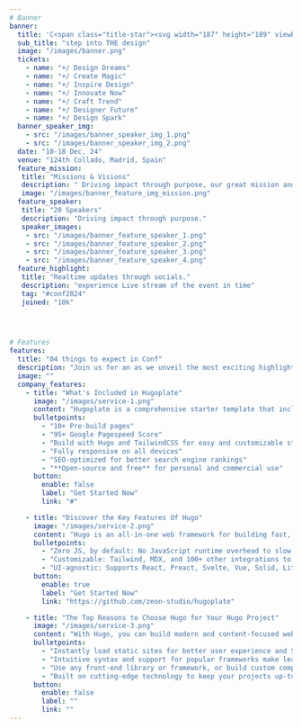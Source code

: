 ```yaml
---
# Banner
banner:
  title: 'C<span class="title-star"><svg width="187" height="189" viewBox="0 0 187 189" fill="none" xmlns="http://www.w3.org/2000/svg"><path d="M71.0391 189L75.1406 125.508L21.9844 161.109L0 122.391L57.2578 94.5L0 66.6094L21.9844 27.8906L75.1406 63.4922L71.0391 0H115.172L110.906 63.4922L164.062 27.8906L186.047 66.6094L128.953 94.5L186.047 122.391L164.062 161.109L110.906 125.508L115.172 189H71.0391Z" fill="#FD5E09"/></svg></span>NF-2024'
  sub_title: "step into THE design"
  image: "/images/banner.png"     
  tickets: 
    - name: "+/ Design Dreams"
    - name: "+/ Create Magic"
    - name: "+/ Inspire Design"
    - name: "+/ Innovate Now"
    - name: "+/ Craft Trend"
    - name: "+/ Designer Future"
    - name: "+/ Design Spark"
  banner_speaker_img:
    - src: "/images/banner_speaker_img_1.png"
    - src: "/images/banner_speaker_img_2.png"
  date: "10-18 Dec, 24"
  venue: "124th Collado, Madrid, Spain"
  feature_mission:
   title: "Missions & Visions"
   description: " Driving impact through purpose, our great mission and vision define the long road for the meaningful growth and innovation."
   image: "/images/banner_feature_img_mission.png"
  feature_speaker:
   title: "20 Speakers"
   description: "Driving impact through purpose."
   speaker_images:
    - src: "/images/banner_feature_speaker_1.png"
    - src: "/images/banner_feature_speaker_2.png"
    - src: "/images/banner_feature_speaker_3.png"
    - src: "/images/banner_feature_speaker_4.png"
  feature_highlight:
   title: "Realtime updates through socials."
   description: "experience Live stream of the event in time"
   tag: "#conf2024"
   joined: "10k"


  

# Features
features:
  title: "04 things to expect in Conf"
  description: "Join us for an as we unveil the most exciting highlights at our upcoming designer event."
  image: ""
  company_features:
    - title: "What's Included in Hugoplate"
      image: "/images/service-1.png"
      content: "Hugoplate is a comprehensive starter template that includes everything you need to get started with your Hugo project. What's Included in Hugoplate"
      bulletpoints:
        - "10+ Pre-build pages"
        - "95+ Google Pagespeed Score"
        - "Build with Hugo and TailwindCSS for easy and customizable styling"
        - "Fully responsive on all devices"
        - "SEO-optimized for better search engine rankings"
        - "**Open-source and free** for personal and commercial use"
      button:
        enable: false
        label: "Get Started Now"
        link: "#"

    - title: "Discover the Key Features Of Hugo"
      image: "/images/service-2.png"
      content: "Hugo is an all-in-one web framework for building fast, content-focused websites. It offers a range of exciting features for developers and website creators. Some of the key features are:"
      bulletpoints:
        - "Zero JS, by default: No JavaScript runtime overhead to slow you down."
        - "Customizable: Tailwind, MDX, and 100+ other integrations to choose from."
        - "UI-agnostic: Supports React, Preact, Svelte, Vue, Solid, Lit and more."
      button:
        enable: true
        label: "Get Started Now"
        link: "https://github.com/zeon-studio/hugoplate"

    - title: "The Top Reasons to Choose Hugo for Your Hugo Project"
      image: "/images/service-3.png"
      content: "With Hugo, you can build modern and content-focused websites without sacrificing performance or ease of use."
      bulletpoints:
        - "Instantly load static sites for better user experience and SEO."
        - "Intuitive syntax and support for popular frameworks make learning and using Hugo a breeze."
        - "Use any front-end library or framework, or build custom components, for any project size."
        - "Built on cutting-edge technology to keep your projects up-to-date with the latest web standards."
      button:
        enable: false
        label: ""
        link: ""
---
```


